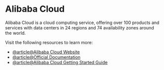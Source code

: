 # Alibaba Cloud

Alibaba Cloud is a cloud computing service, offering over 100 products and services with data centers in 24 regions and 74 availability zones around the world.

Visit the following resources to learn more:

- [@article@Alibaba Cloud Website](https://www.alibabacloud.com/)
- [@article@Official Documentation](https://www.alibabacloud.com/help/en/)
- [@article@Alibaba Cloud Getting Started Guide](https://www.alibabacloud.com/getting-started)
